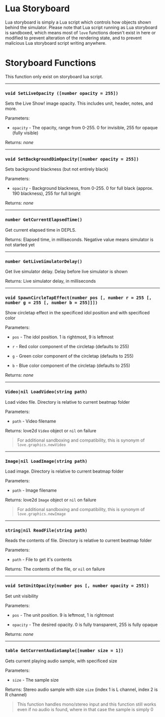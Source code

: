 Lua Storyboard
==============

Lua storyboard is simply a Lua script which controls how objects shown behind the simulator.
Please note that Lua script running as Lua storyboard is sandboxed, which means most of `love`
functions doesn't exist in here or modified to prevent alteration of the rendering state, and
to prevent malicious Lua storyboard script writing anywhere.

Storyboard Functions
====================

This function only exist on storyboard lua script.

*************************************************

### `void SetLiveOpacity ([number opacity = 255])`

Sets the Live Show! image opacity. This includes unit, header, notes, and more.

Parameters:

* `opacity` - The opacity, range from 0-255. 0 for invisible, 255 for opaque (fully visible)

Returns: *none*

*************************************************

### `void SetBackgroundDimOpacity([number opacity = 255])`

Sets background blackness (but not entirely black)

Parameters:

* `opacity` - Background blackness, from 0-255. 0 for full black (approx. 190 blackness), 255 for full bright

Returns: *none*

*************************************************

### `number GetCurrentElapsedTime()`

Get current elapsed time in DEPLS.

Returns: Elapsed time, in milliseconds. Negative value means simulator is not started yet

*************************************************

### `number GetLiveSimulatorDelay()`

Get live simulator delay. Delay before live simulator is shown

Returns: Live simulator delay, in milliseconds

*************************************************

### `void SpawnCircleTapEffect(number pos [, number r = 255 [, number g = 255 [, number b = 255]]])`

Show circletap effect in the specificed idol position and with specificed color

Parameters:

* `pos` - The idol position. 1 is rightmost, 9 is leftmost

* `r` - Red color component of the circletap (defaults to 255)

* `g` - Green color component of the circletap (defaults to 255)

* `b` - Blue color component of the circletap (defaults to 255)

Returns: *none*

*************************************************

### `Video|nil LoadVideo(string path)`

Load video file. Directory is relative to current beatmap folder

Parameters:

* `path` - Video filename

Returns: love2d `Video` object or `nil` on failure

> For additional sandboxing and compatibility, this is synonym of `love.graphics.newVideo`

*************************************************

### `Image|nil LoadImage(string path)`

Load image. Directory is relative to current beatmap folder

Parameters:

* `path` - Image filename

Returns: love2d `Image` object or `nil` on failure

> For additional sandboxing and compatibility, this is synonym of `love.graphics.newImage`

*************************************************

### `string|nil ReadFile(string path)`

Reads the contents of file. Directory is relative to current beatmap folder

Parameters:

* `path` - File to get it's contents

Returns: The contents of the file, or `nil` on failure

*************************************************

### `void SetUnitOpacity(number pos [, number opacity = 255])`

Set unit visibility

Parameters:

* `pos` - The unit position. 9 is leftmost, 1 is rightmost

* `opacity` - The desired opacity. 0 is fully transparent, 255 is fully opaque

Returns: *none*

*************************************************

### `table GetCurrentAudioSample([number size = 1])`

Gets current playing audio sample, with specificed size

Parameters:

* `size` - The sample size

Returns: Stereo audio sample with size `size` (index 1 is L channel, index 2 is R channel)

> This function handles mono/stereo input and this function still works even if no audio is found, where in that case the sample is simply 0
